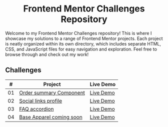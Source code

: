 <div align="center">
   <h1>Frontend Mentor Challenges Repository</h1>
</div>

Welcome to my Frontend Mentor Challenges repository! This is where I showcase my solutions to a range of Frontend Mentor
projects. Each project is neatly organized within its own directory, which includes separate HTML, CSS, and JavaScript
files for easy navigation and exploration. Feel free to browse through and check out my work!

## Challenges

| #  | Project                                                                                                                                | Live Demo                                                                                                         |
|:--:|----------------------------------------------------------------------------------------------------------------------------------------|-------------------------------------------------------------------------------------------------------------------|
| 01 | [Order summary Component](https://github.com/PriyankaTamhankar01/FrontendMentorSolution/tree/main/01.Order-summary-component)       | [Live Demo](https://frontendmentorsolution-priyanka.netlify.app/01.order-summary-component/)    |
| 02 | [Social links profile](https://github.com/PriyankaTamhankar01/FrontendMentorSolution/tree/main/02.Social-links-profile)           | [Live Demo](https://frontendmentorsolution-priyanka.netlify.app/02.social-links-profile/)      |
| 03 | [FAQ accordion](https://github.com/PriyankaTamhankar01/FrontendMentorSolution/tree/main/03.Faq-accordion)                   | [Live Demo](https://frontendmentorsolution-priyanka.netlify.app/03.faq-accordion/)           |
| 04 | [Base Apparel coming soon](https://github.com/PriyankaTamhankar01/FrontendMentorSolution/tree/main/04.Base-apparel-coming-soon)                   | [Live Demo](https://frontendmentorsolution-priyanka.netlify.app/04.base-apparel-coming-soon/)           |
